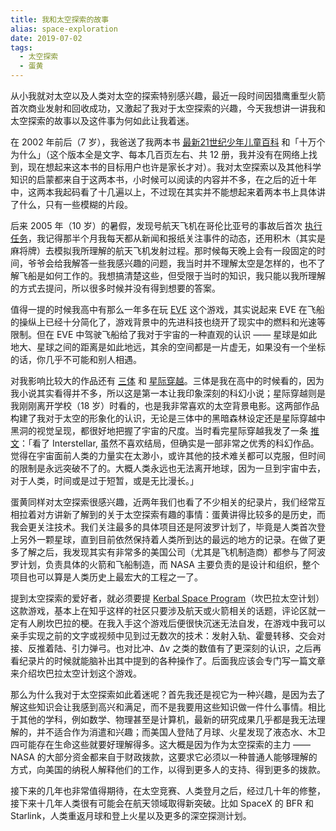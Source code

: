```yaml
---
title: 我和太空探索的故事
alias: space-exploration
date: 2019-07-02
tags:
  - 太空探索
  - 蛋黄
---
```


从小我就对太空以及人类对太空的探索特别感兴趣，最近一段时间因猎鹰重型火箭首次商业发射和回收成功，又激起了我对于太空探索的兴趣，今天我想讲一讲我和太空探索的故事以及这件事为何如此让我着迷。

在 2002 年前后（7 岁），我爸送了我两本书 [最新21世纪少年儿童百科](https://book.douban.com/subject/1062137/) 和「十万个为什么」（这个版本全是文字、每本几百页左右、共 12 册，我并没有在网络上找到，现在想起来这本书的目标用户也许是家长才对）。我对太空探索以及其他科学知识的启蒙都来自于这两本书，小时候可以阅读的内容并不多，在之后的近十年中，这两本我起码看了十几遍以上，不过现在其实并不能想起来着两本书上具体讲了什么，只有一些模糊的片段。

后来 2005 年（10 岁）的暑假，发现号航天飞机在哥伦比亚号的事故后首次 [执行任务](https://zh.wikipedia.org/wiki/STS-114)，我记得那半个月我每天都从新闻和报纸关注事件的动态，还用积木（其实是麻将牌）去模拟我所理解的航天飞机发射过程。那时候每天晚上会有一段固定的时间，爷爷会给我解答一些我感兴趣的问题，我当时并不理解太空是怎样的，也不了解飞船是如何工作的。我想搞清楚这些，但受限于当时的知识，我只能以我所理解的方式去提问，所以很多时候并没有得到想要的答案。

值得一提的时候我高中有那么一年多在玩 [EVE](https://zh.wikipedia.org/zh-cn/%E6%98%9F%E6%88%98%E5%89%8D%E5%A4%9C) 这个游戏，其实说起来 EVE 在飞船的操纵上已经十分简化了，游戏背景中的先进科技也绕开了现实中的燃料和光速等限制。但在 EVE 中驾驶飞船给了我对于宇宙的一种直观的认识 —— 星球是如此地大、星球之间的距离是如此地远，其余的空间都是一片虚无，如果没有一个坐标的话，你几乎不可能和别人相遇。

对我影响比较大的作品还有 [三体](https://book.douban.com/subject/2567698/) 和 [星际穿越](https://movie.douban.com/subject/1889243/)。三体是我在高中的时候看的，因为我小说其实看得并不多，所以这是第一本让我印象深刻的科幻小说；星际穿越则是我刚刚离开学校（18 岁）时看的，也是我非常喜欢的太空背景电影。这两部作品构建了我对于太空的形象化的认识，无论是三体中的黑暗森林设定还是星际穿越中黑洞的视觉呈现，都很好地把握了宇宙的尺度。当时看完星际穿越我发了一条 [推文](https://twitter.com/jysperm/status/532929099954520064)：「看了 Interstellar, 虽然不喜欢结局，但确实是一部非常之优秀的科幻作品。觉得在宇宙面前人类的力量实在太渺小，或许其他的技术难关都可以克服，但时间的限制是永远突破不了的。大概人类永远也无法离开地球，因为一旦到宇宙中去，对于人类，时间或是过于短暂，或是无比漫长。」

蛋黄同样对太空探索很感兴趣，近两年我们也看了不少相关的纪录片，我们经常互相拉着对方讲新了解到的关于太空探索有趣的事情：蛋黄讲得比较多的是历史，而我会更关注技术。我们关注最多的具体项目还是阿波罗计划了，毕竟是人类首次登上另外一颗星球，直到目前依然保持着人类所到达的最远的地方的记录。在做了更多了解之后，我发现其实有非常多的美国公司（尤其是飞机制造商）都参与了阿波罗计划，负责具体的火箭和飞船制造，而 NASA 主要负责的是设计和组织，整个项目也可以算是人类历史上最宏大的工程之一了。

提到太空探索的爱好者，就必须要提 [Kerbal Space Program](https://store.steampowered.com/app/220200/Kerbal_Space_Program/)（坎巴拉太空计划）这款游戏，基本上在知乎这样的社区只要涉及航天或火箭相关的话题，评论区就一定有人刷坎巴拉的梗。在我入手这个游戏后便很快沉迷无法自发，在游戏中我可以亲手实现之前的文字或视频中见到过无数次的技术：发射入轨、霍曼转移、交会对接、反推着陆、引力弹弓。也对比冲、Δv 之类的数值有了更深刻的认识，之后再看纪录片的时候就能脑补出其中提到的各种操作了。后面我应该会专门写一篇文章来介绍坎巴拉太空计划这个游戏。

那么为什么我对于太空探索如此着迷呢？首先我还是视它为一种兴趣，是因为去了解这些知识会让我感到高兴和满足，而不是我要用这些知识做一件什么事情。相比于其他的学科，例如数学、物理甚至是计算机，最新的研究成果几乎都是我无法理解的，并不适合作为消遣和兴趣；而美国人登陆了月球、火星发现了液态水、木卫四可能存在生命这些就要好理解得多。这大概是因为作为太空探索的主力 —— NASA 的大部分资金都来自于财政拨款，这要求它必须以一种普通人能够理解的方式，向美国的纳税人解释他们的工作，以得到更多人的支持、得到更多的拨款。

接下来的几年也非常值得期待，在太空竞赛、人类登月之后，经过几十年的修整，接下来十几年人类很有可能会在航天领域取得新突破。比如 SpaceX 的 BFR 和 Starlink，人类重返月球和登上火星以及更多的深空探测计划。
